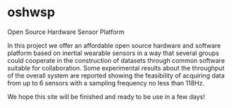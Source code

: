# oshwsp
Open Source Hardware Sensor Platform

In this project we offer an affordable open source hardware and software platform based on inertial wearable sensors in a way that several groups could cooperate in the construction of datasets through common software suitable for collaboration. Some experimental results about the throughput of the overall system are reported showing the feasibility of acquiring data from up to 6 sensors with a sampling frequency no less than 118Hz. 

We hope this site will be finished and ready to be use in a few days!
